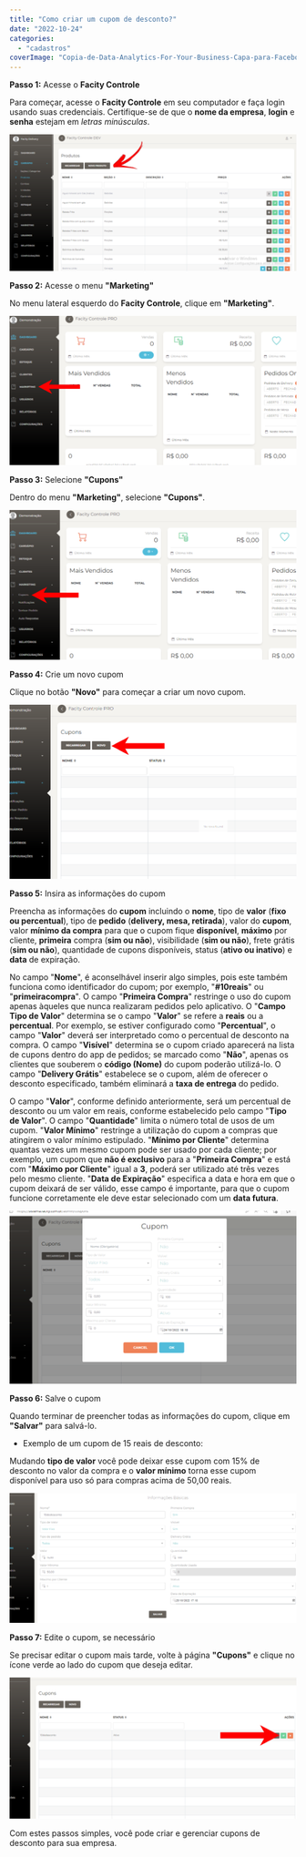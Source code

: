 ```yaml
---
title: "Como criar um cupom de desconto?"
date: "2022-10-24"
categories: 
  - "cadastros"
coverImage: "Copia-de-Data-Analytics-For-Your-Business-Capa-para-Facebook-1640-×-724-px-20-1.png"
---
```


**Passo 1:** Acesse o **Facity Controle**

Para começar, acesse o **Facity Controle** em seu computador e faça login usando suas credenciais. Certifique-se de que o **nome da empresa**, **login** e **senha** estejam em _letras minúsculas_.

![](images/image-32.png)

**Passo 2:** Acesse o menu **"Marketing"**

No menu lateral esquerdo do **Facity Controle**, clique em **"Marketing"**.

![](images/cupom1-1024x531.png)

**Passo 3:** Selecione **"Cupons"**

Dentro do menu **"Marketing"**, selecione **"Cupons"**.

![](images/cupom2-1024x535.png)

**Passo 4:** Crie um novo cupom

Clique no botão **"Novo"** para começar a criar um novo cupom.

![](images/cupom3.png)

**Passo 5:** Insira as informações do cupom

Preencha as informações do **cupom** incluindo o **nome**, tipo de **valor** (**fixo ou percentual**), tipo de **pedido** (**delivery, mesa, retirada**), valor do **cupom**, valor **mínimo da compra** para que o cupom fique **disponível**, **máximo** por cliente, **primeira** compra (**sim ou não**), visibilidade (**sim ou não**), frete grátis (**sim ou não**), quantidade de cupons disponíveis, status (**ativo ou inativo**) e **data** de expiração.  
  
No campo "**Nome**", é aconselhável inserir algo simples, pois este também funciona como identificador do cupom; por exemplo, "**#10reais**" ou "**primeiracompra**". O campo "**Primeira Compra**" restringe o uso do cupom apenas àqueles que nunca realizaram pedidos pelo aplicativo. O "**Campo Tipo de Valor**" determina se o campo "**Valor**" se refere a **reais** ou a **percentual**. Por exemplo, se estiver configurado como "**Percentual**", o campo "**Valor**" deverá ser interpretado como o percentual de desconto na compra. O campo "**Visível**" determina se o cupom criado aparecerá na lista de cupons dentro do app de pedidos; se marcado como "**Não**", apenas os clientes que souberem o **código (Nome)** do cupom poderão utilizá-lo. O campo "**Delivery Grátis**" estabelece se o cupom, além de oferecer o desconto especificado, também eliminará a **taxa de entrega** do pedido.

O campo "**Valor**", conforme definido anteriormente, será um percentual de desconto ou um valor em reais, conforme estabelecido pelo campo "**Tipo de Valor**". O campo "**Quantidade**" limita o número total de usos de um cupom. "**Valor Mínimo**" restringe a utilização do cupom a compras que atingirem o valor mínimo estipulado. "**Mínimo por Cliente**" determina quantas vezes um mesmo cupom pode ser usado por cada cliente; por exemplo, um cupom que **não é exclusivo** para a "**Primeira Compra**" e está com "**Máximo por Cliente**" igual a **3**, poderá ser utilizado até três vezes pelo mesmo cliente. "**Data de Expiração**" especifica a data e hora em que o cupom deixará de ser válido, esse campo é importante, para que o cupom funcione corretamente ele deve estar selecionado com um **data futura**.

![](images/Captura-de-tela-2022-10-24-161107-1024x618.png)

**Passo 6:** Salve o cupom

Quando terminar de preencher todas as informações do cupom, clique em **"Salvar"** para salvá-lo.

- Exemplo de um cupom de 15 reais de desconto:

Mudando **tipo de valor** você pode deixar esse cupom com 15% de desconto no valor da compra e o **valor mínimo** torna esse cupom disponível para uso só para compras acima de 50,00 reais.

![](images/Captura-de-tela-2022-10-24-171945-1024x463.png)

**Passo 7:** Edite o cupom, se necessário

Se precisar editar o cupom mais tarde, volte à página **"Cupons"** e clique no ícone verde ao lado do cupom que deseja editar.

![](images/editar-1024x504.png)

Com estes passos simples, você pode criar e gerenciar cupons de desconto para sua empresa.
